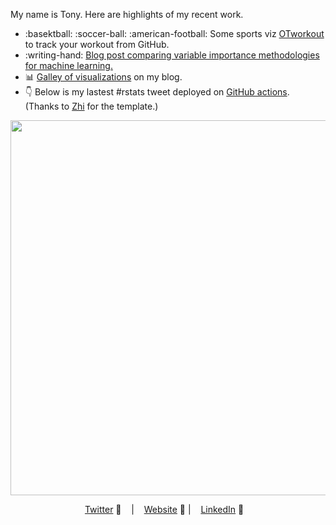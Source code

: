 My name is Tony. Here are highlights of my recent work.

- :basektball: :soccer-ball: :american-football: Some sports viz [OTworkout](https://github.com/TonyElHabr/sports_viz) to track your workout from GitHub.
- :writing-hand: [Blog post comparing variable importance methodologies for machine learning.](https://tonyelhabr.rbind.io/post/variable-importance-compare/)
- :bar_chart: [Galley of visualizations](https://tonyelhabr.rbind.io/project/blog-gallery/) on my blog.
- :point_down: Below is my lastest #rstats tweet deployed on [GitHub actions](https://github.com/TonyElHabr/zhiiiyang). (Thanks to [Zhi](https://twitter.com/zhiiiyang) for the template.)

<div align="middle">
 
<img src="https://github.com/tonyelhabr/zhiiiyang/blob/master/tweet.png" width="600">

[Twitter][twitter] :speech_balloon:&nbsp;&nbsp;&nbsp; | &nbsp;&nbsp;&nbsp;[Website][website] :link: | &nbsp;&nbsp;&nbsp;[LinkedIn][linkedin] :necktie:&nbsp;&nbsp;&nbsp;

</div>

[twitter]: https://twitter.com/TonyElHabr
[linkedin]: https://www.linkedin.com/in/anthony-elhabr
[github]: https://github.com/tonyelhabr
[website]: https://tonyelhabr.rbind.io
